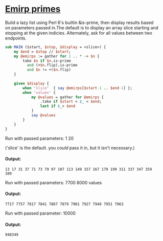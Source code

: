 [1]: http://rosettacode.org/wiki/Emirp_primes

# [Emirp primes][1]

Build a lazy list using Perl 6's builtin &amp;is-prime, then display results based on parameters passed in.The default is to display an array slice starting and stopping at the given indicies. Alternately, ask for all values between two endpoints.

```perl
sub MAIN ($start, $stop, $display = <slice>) {
    my $end = $stop // $start; 
    my @emirps := gather for 1 .. * -> $n {
        take $n if $n.is-prime 
          and (+$n.flip).is-prime
          and $n != +($n.flip)
    }
 
    given $display {
        when 'slice'  { say @emirps[$start-1 .. $end-1] }; 
        when 'values' { 
            my @values = gather for @emirps {
                .take if $start < $_ < $end;
                last if $_> $end 
            }
            say @values
        }
    } 
}
```


Run with passed parameters: 1 20



('slice' is the default. you *could* pass it in, but it isn't necessary.)


#### Output:
```
13 17 31 37 71 73 79 97 107 113 149 157 167 179 199 311 337 347 359 389
```


Run with passed parameters: 7700 8000 values


#### Output:
```
7717 7757 7817 7841 7867 7879 7901 7927 7949 7951 7963
```


Run with passed parameter: 10000


#### Output:
```
948349
```